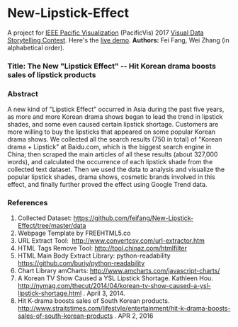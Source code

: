# New-Lipstick-Effect
A project for [IEEE Pacific Visualization](http://pacificvis.snu.ac.kr/) (PacificVis) 2017 [Visual Data Storytelling Contest](http://pacificvis.snu.ac.kr/cfp/contest).
Here's the [live demo](https://feifang.github.io/New-Lipstick-Effect/).
**Authors:** Fei Fang, Wei Zhang (in alphabetical order).

### Title: The New "Lipstick Effect" -- Hit Korean drama boosts sales of lipstick products

### Abstract
A new kind of "Lipstick Effect" occurred in Asia during the past five years, as more and more Korean drama shows began to lead the trend in lipstick shades, and some even caused certain lipstick shortage. Customers are more willing to buy the lipsticks that appeared on some popular Korean drama shows. We collected all the search results (750 in total) of "Korean drama + Lipstick" at Baidu.com, which is the biggest search engine in China; then scraped the main articles of all these results (about 327,000 words), and calculated the occurrence of each lipstick shade from the collected text dataset. Then we used the data to analysis and visualize the popular lipstick shades, drama shows, cosmetic brands involved in this effect, and finally further proved the effect using Google Trend data.

### References
1. Collected Dataset: https://github.com/feifang/New-Lipstick-Effect/tree/master/data
2. Webpage Template by FREEHTML5.co
3. URL Extract Tool:  http://www.convertcsv.com/url-extractor.htm
4. HTML Tags Remove Tool: http://tool.chinaz.com/htmlfilter
5. HTML Main Body Extract Library: python-readability https://github.com/buriy/python-readability
6. Chart Library amCharts: http://www.amcharts.com/javascript-charts/  
7. A Korean TV Show Caused a YSL Lipstick Shortage.  Kathleen Hou. http://nymag.com/thecut/2014/04/korean-tv-show-caused-a-ysl-lipstick-shortage.html . April 3, 2014.
8. Hit K-drama boosts sales of South Korean products. http://www.straitstimes.com/lifestyle/entertainment/hit-k-drama-boosts-sales-of-south-korean-products . APR 2, 2016
